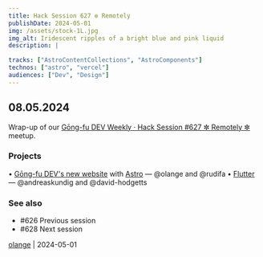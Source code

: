 ```yaml
---
title: Hack Session 627 ✼ Remotely
publishDate: 2024-05-01
img: /assets/stock-1L.jpg
img_alt: Iridescent ripples of a bright blue and pink liquid
description: |

tracks: ["AstroContentCollections", "AstroComponents"]
technos: ["astro", "vercel"]
audiences: ["Dev", "Design"]
---
```


## 08.05.2024

Wrap-up of our [Gōng-fu DEV Weekly · Hack Session #627 ✼ Remotely ✼](https://www.meetup.com/fr-FR/gōngfuio/events/300499730/) meetup.

### Projects

• [Gōng-fu DEV's new website](https://github.com/gongfudev/website) with [Astro](https://astro.build/) — @olange and @rudifa
• [Flutter](https://flutter.dev) — @andreaskundig and @david-hodgetts

### See also

* #626 Previous session
* #628 Next session

[olange](https://github.com/olange) | 2024-05-01


